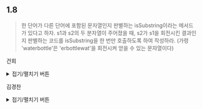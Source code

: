 ## 1.8

> 한 단어가 다른 단어에 포함된 문자열인지 판별하는 isSubstring이라는 메서드가 있다고 하자. 
> s1과 s2의 두 분자열이 주어졌을 때, 
> s2가 s1을 회전시킨 결과인지 판별하는 코드를 isSubstring을 한 번만 호출하도록 하여 작성하라.
> (가령 'waterbottle'은 'erbottlewat'을 회전시켜 얻을 수 있는 문자열이다)

건희
<details>
<summary>접기/펼치기 버튼</summary>

 ``` python
      
import sys

def isSubstring(big, small):
    return True if small in big else False


if __name__ == '__main__':
    args = sys.argv[1:]
    big = args[0] * 2
    small = args[1]
    
    if len(args[0]) == len(args[1]):
        print(isSubstring(big, small))
    else:
        print(False)

  
 ```

</details>

김경찬
<details>
<summary>접기/펼치기 버튼</summary>  

### 개념:
특정 문자를 아무리 회전시켜도 그 문자를 2개 더한것에 포함이 된다.

``` javascript
const isRotated = (input1, input2) => (input1 + input1).includes(input2);

console.log(isRotated("waterbottle", "erbottlewat")); // true
console.log(isRotated("mju", "ujm")); // false
```
